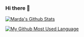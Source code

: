 ### Hi there 👋

[![Marda's Github Stats](https://github-readme-stats.vercel.app/api?username=mardafirmansyah&count_private=true&show_icons=true&theme=dracula)](https://github.com/mardafirmansyah/github-readme-stats)

[![My Github Most Used Language](https://github-readme-stats.vercel.app/api/top-langs/?username=mardafirmansyah)](https://github.com/mardafirmansyah/github-readme-stats)

<!--
**mardafirmansyah/mardafirmansyah** is a ✨ _special_ ✨ repository because its `README.md` (this file) appears on your GitHub profile.

Here are some ideas to get you started:

- 🔭 I’m currently working on ...
- 🌱 I’m currently learning ...
- 👯 I’m looking to collaborate on ...
- 🤔 I’m looking for help with ...
- 💬 Ask me about ...
- 📫 How to reach me: ...
- 😄 Pronouns: ...
- ⚡ Fun fact: ...
-->

